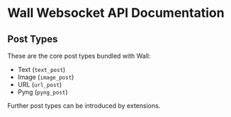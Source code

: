 Wall Websocket API Documentation
================================

Post Types
----------

These are the core post types bundled with Wall:

 * Text (`text_post`)
 * Image (`image_post`)
 * URL (`url_post`)
 * Pyng (`pyng_post`)

Further post types can be introduced by extensions.
